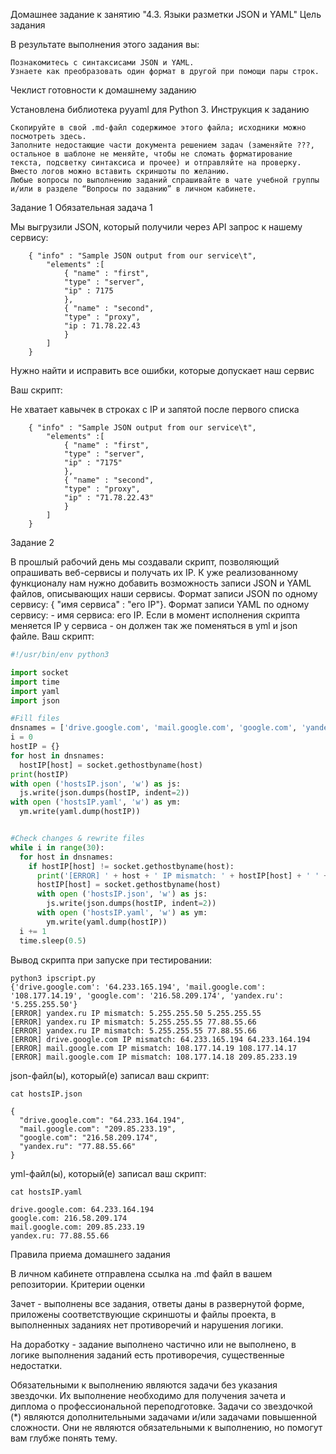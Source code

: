 Домашнее задание к занятию "4.3. Языки разметки JSON и YAML"
Цель задания

В результате выполнения этого задания вы:

    Познакомитесь с синтаксисами JSON и YAML.
    Узнаете как преобразовать один формат в другой при помощи пары строк.

Чеклист готовности к домашнему заданию

Установлена библиотека pyyaml для Python 3.
Инструкция к заданию

    Скопируйте в свой .md-файл содержимое этого файла; исходники можно посмотреть здесь.
    Заполните недостающие части документа решением задач (заменяйте ???, остальное в шаблоне не меняйте, чтобы не сломать форматирование текста, подсветку синтаксиса и прочее) и отправляйте на проверку. Вместо логов можно вставить скриншоты по желанию.
    Любые вопросы по выполнению заданий спрашивайте в чате учебной группы и/или в разделе “Вопросы по заданию” в личном кабинете.

Задание 1
Обязательная задача 1

Мы выгрузили JSON, который получили через API запрос к нашему сервису:
```
    { "info" : "Sample JSON output from our service\t",
        "elements" :[
            { "name" : "first",
            "type" : "server",
            "ip" : 7175 
            },
            { "name" : "second",
            "type" : "proxy",
            "ip : 71.78.22.43
            }
        ]
    }
```
Нужно найти и исправить все ошибки, которые допускает наш сервис

Ваш скрипт:

Не хватает кавычек в строках с IP и запятой после первого списка
```
    { "info" : "Sample JSON output from our service\t",
        "elements" :[
            { "name" : "first",
            "type" : "server",
            "ip" : "7175" 
            },
            { "name" : "second",
            "type" : "proxy",
            "ip" : "71.78.22.43"
            }
        ]
    }
```
Задание 2

В прошлый рабочий день мы создавали скрипт, позволяющий опрашивать веб-сервисы и получать их IP. К уже реализованному функционалу нам нужно добавить возможность записи JSON и YAML файлов, описывающих наши сервисы. Формат записи JSON по одному сервису: { "имя сервиса" : "его IP"}. Формат записи YAML по одному сервису: - имя сервиса: его IP. Если в момент исполнения скрипта меняется IP у сервиса - он должен так же поменяться в yml и json файле.
Ваш скрипт:
```python
#!/usr/bin/env python3

import socket
import time
import yaml
import json

#Fill files
dnsnames = ['drive.google.com', 'mail.google.com', 'google.com', 'yandex.ru']
i = 0
hostIP = {}
for host in dnsnames:
  hostIP[host] = socket.gethostbyname(host)
print(hostIP)
with open ('hostsIP.json', 'w') as js:
  js.write(json.dumps(hostIP, indent=2))
with open ('hostsIP.yaml', 'w') as ym:
  ym.write(yaml.dump(hostIP))


#Check changes & rewrite files
while i in range(30):
  for host in dnsnames:
    if hostIP[host] != socket.gethostbyname(host):
      print('[ERROR] ' + host + ' IP mismatch: ' + hostIP[host] + ' ' + socket.gethostbyname(host))
      hostIP[host] = socket.gethostbyname(host)
      with open ('hostsIP.json', 'w') as js:
        js.write(json.dumps(hostIP, indent=2))
      with open ('hostsIP.yaml', 'w') as ym:
        ym.write(yaml.dump(hostIP))
  i += 1
  time.sleep(0.5)
```
Вывод скрипта при запуске при тестировании:
```
python3 ipscript.py
{'drive.google.com': '64.233.165.194', 'mail.google.com': '108.177.14.19', 'google.com': '216.58.209.174', 'yandex.ru': '5.255.255.50'}
[ERROR] yandex.ru IP mismatch: 5.255.255.50 5.255.255.55
[ERROR] yandex.ru IP mismatch: 5.255.255.55 77.88.55.66
[ERROR] yandex.ru IP mismatch: 5.255.255.55 77.88.55.66
[ERROR] drive.google.com IP mismatch: 64.233.165.194 64.233.164.194
[ERROR] mail.google.com IP mismatch: 108.177.14.19 108.177.14.17
[ERROR] mail.google.com IP mismatch: 108.177.14.18 209.85.233.19
```
json-файл(ы), который(е) записал ваш скрипт:
```
cat hostsIP.json

{
  "drive.google.com": "64.233.164.194",
  "mail.google.com": "209.85.233.19",
  "google.com": "216.58.209.174",
  "yandex.ru": "77.88.55.66"
}                                                                                                                                                                                                                                                                                     
```
yml-файл(ы), который(е) записал ваш скрипт:
```
cat hostsIP.yaml

drive.google.com: 64.233.164.194
google.com: 216.58.209.174
mail.google.com: 209.85.233.19
yandex.ru: 77.88.55.66

```

Правила приема домашнего задания

В личном кабинете отправлена ссылка на .md файл в вашем репозитории.
Критерии оценки

Зачет - выполнены все задания, ответы даны в развернутой форме, приложены соответствующие скриншоты и файлы проекта, в выполненных заданиях нет противоречий и нарушения логики.

На доработку - задание выполнено частично или не выполнено, в логике выполнения заданий есть противоречия, существенные недостатки.

Обязательными к выполнению являются задачи без указания звездочки. Их выполнение необходимо для получения зачета и диплома о профессиональной переподготовке. Задачи со звездочкой (*) являются дополнительными задачами и/или задачами повышенной сложности. Они не являются обязательными к выполнению, но помогут вам глубже понять тему.
